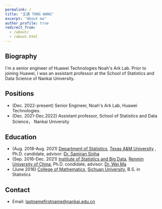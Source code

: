 ```yaml
---
permalink: /
title: "王通 TONG WANG"
excerpt: "About me"
author_profile: true
redirect_from: 
  - /about/
  - /about.html
---
```


## Biography
I'm a senior engineer of Huawei Technologies Noah's Ark Lab. Prior to joining Huawei, I was an assistant professor at the School of Statistics and Data Science of Nankai University. 

## Positions
* (Dec. 2022-present) Senior Engineer, Noah's Ark Lab, Huawei Technologies.
* (Dec. 2021-Dec.2022) Assistant professor, School of Statistics and Data Science， Nankai University 

## Education
* (Aug. 2018-Aug. 2021) [Department of Statistics](https://stat.tamu.edu/), [Texas A&M University](https://www.tamu.edu/) , Ph.D. candidate, advisor: [Dr. Samiran Sinha](https://stat.tamu.edu/~sinha/index.html) 
* (Sep. 2016-Dec. 2021) [Institute of Statistics and Big Data](http://isbd.ruc.edu.cn/index.htm), [Renmin University of China](https://www.ruc.edu.cn/), Ph.D. condidate, advisor: [Dr. Wei Ma](http://isbd.ruc.edu.cn/sztd/97e816671d6449f59b73af673e02ba94.htm)
* (June 2016) [College of Mathematics](http://math.scu.edu.cn/), [Sichuan University](http://www.scu.edu.cn/), B.S. in Statistics

## Contact
* Email: lastnamefirstname@nankai.edu.cn

